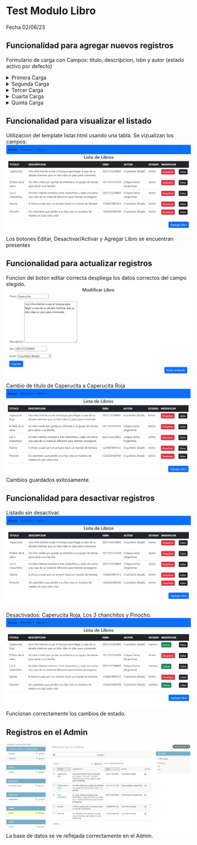 # Test Modulo Libro
Fecha 02/06/23

## Funcionalidad para agregar nuevos registros
 
Formulario de carga con Campos: titulo, descripcion, isbn y autor (estado activo por defecto)
<details><summary>Primera Carga</summary>

![Imagen](assets/images/libro/carga_exitosa.png)

Carga Exitosa.

</details>

<details><summary>Segunda Carga</summary>

![Imagen](assets/images/libro/carga02.png)

Carga Fallida. Se muestra error en Titulo.

Se corrige.  
  
Carga exitosa.

</details>

<details><summary>Tercer Carga</summary>

![Imagen](assets/images/libro/carga03.png)

Carga Fallida. Se muestra mensaje, en ISBN solo se permiten 13 digitos.

Se corrige.

Carga exitosa.

</details>

<details><summary>Cuarta Carga</summary>

![Imagen](assets/images/libro/carga04.png)

Carga Fallida. Se muestra mensaje de que debe elegirse un autor.

Se corrige.

Carga exitosa

</details>

<details><summary>Quinta Carga</summary>

![Imagen](assets/images/libro/carga05.png)

Se cargan ISBN repetidos.

![Imagen](assets/images/libro/carga05b.png)

Se soluciona en el modelo de libro agregando unique=True en isbn.

![Imagen](assets/images/libro/carga06.png)

Tambien se probó la carga de un ISBN negativo, lo cual provocaba la caida del servidor.
Se corrigió en el validators.py de libro agregando un mensaje de error si se ingresa
un numero negativo.
</details>

## Funcionalidad para visualizar el listado
Utilizacion del template listar.html usando una tabla. Se vizualizan los campos:
![Imagen](assets/images/libro/listar01.png)
Los botones Editar, Desactivar/Activar y Agregar Libro se encuentran presentes

## Funcionalidad para actualizar registros
Funcion del boton editar correcta despliega los datos correctos del campo elegido.
![Imagen](assets/images/libro/editar01.png)

Cambio de titulo de Caperucita a Caperucita Roja
![Imagen](assets/images/libro/editar02.png)
Cambios guardados exitosamente.

## Funcionalidad para desactivar registros
Listado sin desactivar.
![Imagen](assets/images/libro/listar01.png)

Desactivados: Caperucita Roja, Los 3 chanchitos y Pinocho.
![Imagen](assets/images/libro/inactivo01.png)
Funcionan correctamente los cambios de estado. 

## Registros en el Admin

![Imagen](assets/images/libro/admin01.png)
La base de datos se ve reflejada correctamente en el Admin.
